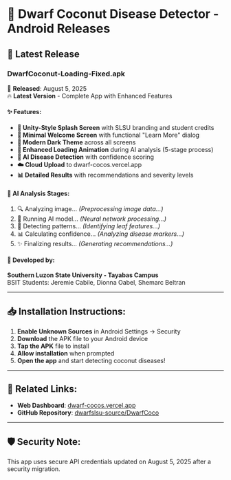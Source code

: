 # 📱 Dwarf Coconut Disease Detector - Android Releases

## 🌴 Latest Release

### **DwarfCoconut-Loading-Fixed.apk** 
📅 **Released**: August 5, 2025  
🔥 **Latest Version** - Complete App with Enhanced Features

#### ✨ Features:
- **🚀 Unity-Style Splash Screen** with SLSU branding and student credits
- **👋 Minimal Welcome Screen** with functional "Learn More" dialog
- **🎨 Modern Dark Theme** across all screens
- **🔄 Enhanced Loading Animation** during AI analysis (5-stage process)
- **🤖 AI Disease Detection** with confidence scoring
- **☁️ Cloud Upload** to dwarf-cocos.vercel.app
- **📊 Detailed Results** with recommendations and severity levels

#### 🎯 AI Analysis Stages:
1. 🔍 Analyzing image... *(Preprocessing image data...)*
2. 🤖 Running AI model... *(Neural network processing...)*
3. 🧠 Detecting patterns... *(Identifying leaf features...)*
4. 📊 Calculating confidence... *(Analyzing disease markers...)*
5. ✨ Finalizing results... *(Generating recommendations...)*

#### 🏫 Developed by:
**Southern Luzon State University - Tayabas Campus**  
BSIT Students: Jeremie Cabile, Dionna Oabel, Shemarc Beltran

---

## 📥 Installation Instructions:

1. **Enable Unknown Sources** in Android Settings → Security
2. **Download** the APK file to your Android device
3. **Tap the APK** file to install
4. **Allow installation** when prompted
5. **Open the app** and start detecting coconut diseases!

---

## 🔗 Related Links:

- **Web Dashboard**: [dwarf-cocos.vercel.app](https://dwarf-cocos.vercel.app)
- **GitHub Repository**: [dwarfslsu-source/DwarfCoco](https://github.com/dwarfslsu-source/DwarfCoco)

---

## 🛡️ Security Note:
This app uses secure API credentials updated on August 5, 2025 after a security migration.
